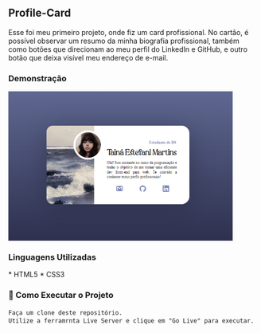 <h2 align="left">Profile-Card</h2>
<p>Esse foi meu primeiro projeto, onde fiz um card profissional.
No cartão, é possível observar um resumo da minha biografia profissional, também como botões que direcionam ao meu perfil do LinkedIn e GitHub, e outro botão que deixa visível meu endereço de e-mail.</p>

<h3 align="left">Demonstração</h3>
<img align="center" alt="" height="300px" src="profile-card.png">

<h3 align="left">Linguagens Utilizadas</h3>
* HTML5
* CSS3

<h3 align="left">🔧 Como Executar o Projeto</h3>

````
Faça um clone deste repositório.
Utilize a ferramrnta Live Server e clique em "Go Live" para executar.
````
